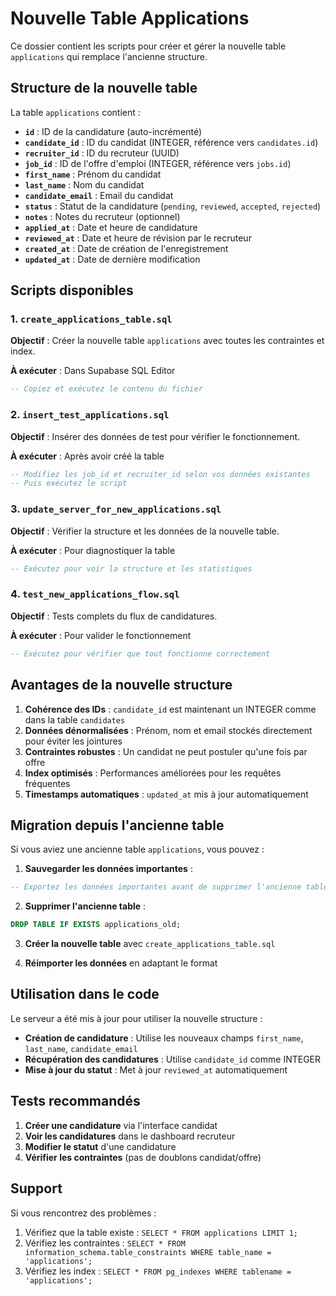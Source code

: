 # Nouvelle Table Applications

Ce dossier contient les scripts pour créer et gérer la nouvelle table `applications` qui remplace l'ancienne structure.

## Structure de la nouvelle table

La table `applications` contient :

- **`id`** : ID de la candidature (auto-incrémenté)
- **`candidate_id`** : ID du candidat (INTEGER, référence vers `candidates.id`)
- **`recruiter_id`** : ID du recruteur (UUID)
- **`job_id`** : ID de l'offre d'emploi (INTEGER, référence vers `jobs.id`)
- **`first_name`** : Prénom du candidat
- **`last_name`** : Nom du candidat
- **`candidate_email`** : Email du candidat
- **`status`** : Statut de la candidature (`pending`, `reviewed`, `accepted`, `rejected`)
- **`notes`** : Notes du recruteur (optionnel)
- **`applied_at`** : Date et heure de candidature
- **`reviewed_at`** : Date et heure de révision par le recruteur
- **`created_at`** : Date de création de l'enregistrement
- **`updated_at`** : Date de dernière modification

## Scripts disponibles

### 1. `create_applications_table.sql`
**Objectif** : Créer la nouvelle table `applications` avec toutes les contraintes et index.

**À exécuter** : Dans Supabase SQL Editor
```sql
-- Copiez et exécutez le contenu du fichier
```

### 2. `insert_test_applications.sql`
**Objectif** : Insérer des données de test pour vérifier le fonctionnement.

**À exécuter** : Après avoir créé la table
```sql
-- Modifiez les job_id et recruiter_id selon vos données existantes
-- Puis exécutez le script
```

### 3. `update_server_for_new_applications.sql`
**Objectif** : Vérifier la structure et les données de la nouvelle table.

**À exécuter** : Pour diagnostiquer la table
```sql
-- Exécutez pour voir la structure et les statistiques
```

### 4. `test_new_applications_flow.sql`
**Objectif** : Tests complets du flux de candidatures.

**À exécuter** : Pour valider le fonctionnement
```sql
-- Exécutez pour vérifier que tout fonctionne correctement
```

## Avantages de la nouvelle structure

1. **Cohérence des IDs** : `candidate_id` est maintenant un INTEGER comme dans la table `candidates`
2. **Données dénormalisées** : Prénom, nom et email stockés directement pour éviter les jointures
3. **Contraintes robustes** : Un candidat ne peut postuler qu'une fois par offre
4. **Index optimisés** : Performances améliorées pour les requêtes fréquentes
5. **Timestamps automatiques** : `updated_at` mis à jour automatiquement

## Migration depuis l'ancienne table

Si vous aviez une ancienne table `applications`, vous pouvez :

1. **Sauvegarder les données importantes** :
```sql
-- Exportez les données importantes avant de supprimer l'ancienne table
```

2. **Supprimer l'ancienne table** :
```sql
DROP TABLE IF EXISTS applications_old;
```

3. **Créer la nouvelle table** avec `create_applications_table.sql`

4. **Réimporter les données** en adaptant le format

## Utilisation dans le code

Le serveur a été mis à jour pour utiliser la nouvelle structure :

- **Création de candidature** : Utilise les nouveaux champs `first_name`, `last_name`, `candidate_email`
- **Récupération des candidatures** : Utilise `candidate_id` comme INTEGER
- **Mise à jour du statut** : Met à jour `reviewed_at` automatiquement

## Tests recommandés

1. **Créer une candidature** via l'interface candidat
2. **Voir les candidatures** dans le dashboard recruteur
3. **Modifier le statut** d'une candidature
4. **Vérifier les contraintes** (pas de doublons candidat/offre)

## Support

Si vous rencontrez des problèmes :

1. Vérifiez que la table existe : `SELECT * FROM applications LIMIT 1;`
2. Vérifiez les contraintes : `SELECT * FROM information_schema.table_constraints WHERE table_name = 'applications';`
3. Vérifiez les index : `SELECT * FROM pg_indexes WHERE tablename = 'applications';`
